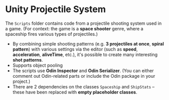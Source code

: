 # Unity Projectile System

The `Scripts` folder contains code from a projectile shooting system used in a game.
(For context: the game is a **space shooter** genre, where a spaceship fires various types of projectiles.)

* By combining simple shooting patterns (e.g. **3 projectiles at once**, **spiral pattern**) with various settings via the editor (such as **speed**, **acceleration**, **aliveTime**, etc.), it's possible to create many interesting **shot patterns**.
* Supports object pooling
* The scripts use **Odin Inspector** and **Odin Serializer**. (You can either comment out Odin-related parts or include the Odin package in your project.)
* There are 2 dependencies on the classes `Spaceship` and `ShipStats` – these have been replaced with **empty placeholder classes**.
